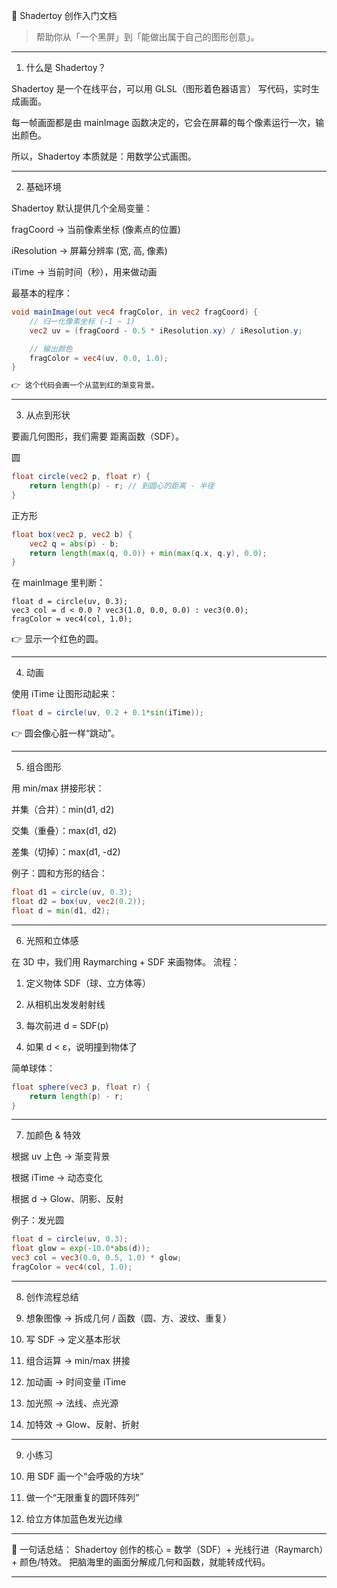 🌌 Shadertoy 创作入门文档

>帮助你从「一个黑屏」到「能做出属于自己的图形创意」。




---

1. 什么是 Shadertoy？

Shadertoy 是一个在线平台，可以用 GLSL（图形着色器语言） 写代码，实时生成画面。

每一帧画面都是由 mainImage 函数决定的，它会在屏幕的每个像素运行一次，输出颜色。

所以，Shadertoy 本质就是：用数学公式画图。



---

2. 基础环境

Shadertoy 默认提供几个全局变量：

fragCoord → 当前像素坐标 (像素点的位置)

iResolution → 屏幕分辨率 (宽, 高, 像素)

iTime → 当前时间（秒），用来做动画


最基本的程序：
```glsl
void mainImage(out vec4 fragColor, in vec2 fragCoord) {
    // 归一化像素坐标 (-1 ~ 1)
    vec2 uv = (fragCoord - 0.5 * iResolution.xy) / iResolution.y;

    // 输出颜色
    fragColor = vec4(uv, 0.0, 1.0); 
}

👉 这个代码会画一个从蓝到红的渐变背景。

```
---

3. 从点到形状

要画几何图形，我们需要 距离函数（SDF）。

圆
```glsl
float circle(vec2 p, float r) {
    return length(p) - r; // 到圆心的距离 - 半径
}
```
正方形
```glsl
float box(vec2 p, vec2 b) {
    vec2 q = abs(p) - b;
    return length(max(q, 0.0)) + min(max(q.x, q.y), 0.0);
}
```
在 mainImage 里判断：
```gsls
float d = circle(uv, 0.3);
vec3 col = d < 0.0 ? vec3(1.0, 0.0, 0.0) : vec3(0.0);
fragColor = vec4(col, 1.0);
```
👉 显示一个红色的圆。


---

4. 动画

使用 iTime 让图形动起来：
```glsl
float d = circle(uv, 0.2 + 0.1*sin(iTime));
```
👉 圆会像心脏一样“跳动”。


---

5. 组合图形

用 min/max 拼接形状：

并集（合并）：min(d1, d2)

交集（重叠）：max(d1, d2)

差集（切掉）：max(d1, -d2)


例子：圆和方形的结合：
```glsl
float d1 = circle(uv, 0.3);
float d2 = box(uv, vec2(0.2));
float d = min(d1, d2);
```

---

6. 光照和立体感

在 3D 中，我们用 Raymarching + SDF 来画物体。
流程：

1. 定义物体 SDF（球、立方体等）


2. 从相机出发发射射线


3. 每次前进 d = SDF(p)


4. 如果 d < ε，说明撞到物体了



简单球体：
```glsl
float sphere(vec3 p, float r) {
    return length(p) - r;
}
```

---

7. 加颜色 & 特效

根据 uv 上色 → 渐变背景

根据 iTime → 动态变化

根据 d → Glow、阴影、反射


例子：发光圆
```glsl
float d = circle(uv, 0.3);
float glow = exp(-10.0*abs(d));
vec3 col = vec3(0.0, 0.5, 1.0) * glow;
fragColor = vec4(col, 1.0);
```

---

8. 创作流程总结

1. 想象图像 → 拆成几何 / 函数（圆、方、波纹、重复）


2. 写 SDF → 定义基本形状


3. 组合运算 → min/max 拼接


4. 加动画 → 时间变量 iTime


5. 加光照 → 法线、点光源


6. 加特效 → Glow、反射、折射




---

9. 小练习

1. 用 SDF 画一个“会呼吸的方块”


2. 做一个“无限重复的圆环阵列”


3. 给立方体加蓝色发光边缘




---

📌 一句话总结：
Shadertoy 创作的核心 = 数学（SDF）+ 光线行进（Raymarch）+ 颜色/特效。
把脑海里的画面分解成几何和函数，就能转成代码。


---


